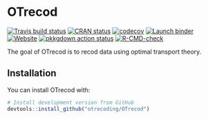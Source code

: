 
# OTrecod

<!-- badges: start -->

[![Travis build
status](https://travis-ci.org/otrecoding/OTrecod.svg?branch=master)](https://travis-ci.org/otrecoding/OTrecod)
[![CRAN
status](https://www.r-pkg.org/badges/version/OTrecod)](https://cran.r-project.org/package=OTrecod)
[![codecov](https://codecov.io/gh/otrecoding/OTrecod/branch/master/graph/badge.svg)](https://codecov.io/gh/otrecoding/OTrecod)
[![Launch
binder](http://mybinder.org/badge.svg)](https://mybinder.org/v2/gh/otrecoding/OTrecod/master)
[![Website](https://img.shields.io/website?url=https%3A%2F%2Fotrecoding.github.io%2FOTrecod%2F)](https://otrecoding.github.io/OTrecod/)
[![pkkgdown action status](https://github.com/otrecoding/OTrecod/workflows/pkgdown/badge.svg)](https://github.com/otrecoding/OTrecod/actions)
[![R-CMD-check](https://github.com/otrecoding/OTrecod/workflows/R-CMD-check/badge.svg)](https://github.com/otrecoding/OTrecod/actions)
<!-- badges: end -->

The goal of OTrecod is to recod data using optimal transport theory.

## Installation

You can install OTrecod with:

``` r
# Install development version from GitHub
devtools::install_github("otrecoding/OTrecod")
```
